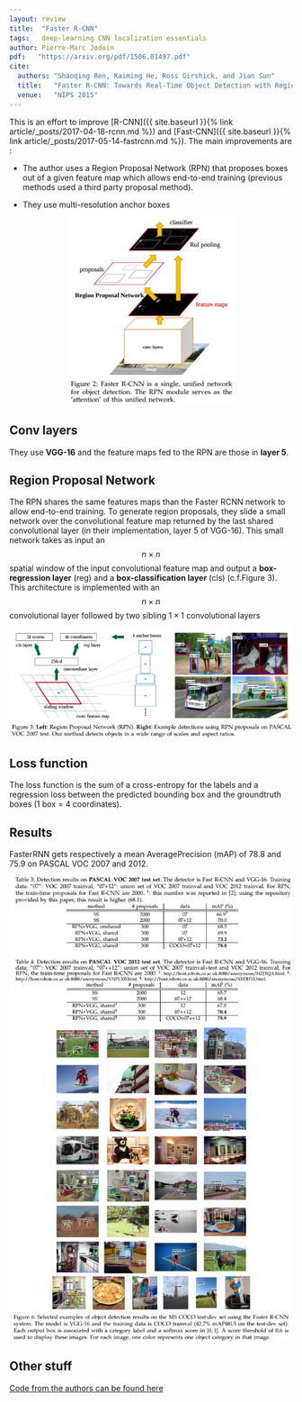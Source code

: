 ```yaml
---
layout: review
title:  "Faster R-CNN"
tags:   deep-learning CNN localization essentials
author: Pierre-Marc Jodoin
pdf:   "https://arxiv.org/pdf/1506.01497.pdf"
cite:
  authors: "Shaoqing Ren, Kaiming He, Ross Girshick, and Jian Sun"
  title:   "Faster R-CNN: Towards Real-Time Object Detection with Region Proposal Networks"
  venue:   "NIPS 2015"
---
```


This is an effort to improve [R-CNN]({{ site.baseurl }}{% link article/_posts/2017-04-18-rcnn.md %}) and [Fast-CNN]({{ site.baseurl }}{% link article/_posts/2017-05-14-fastrcnn.md %}).
The main improvements are :

* The author uses a Region Proposal Network (RPN) that proposes boxes out of a given feature map which allows end-to-end training (previous methods used a third party proposal method).

* They use multi-resolution anchor boxes

<div align="middle">
  <img src="/article/images/fasterrcnn/sc01.png" width="300">
</div>


## Conv layers
They use **VGG-16** and the feature maps fed to the RPN are those in **layer 5**.

## Region Proposal Network
The RPN shares the same features maps than the Faster RCNN network to allow end-to-end training.  To generate region proposals, they slide a small network over the convolutional feature map returned by the last shared convolutional layer (in their implementation, layer 5 of VGG-16). This small network takes as input an $$n\times n$$ spatial window of the input convolutional feature map and output a **box-regression layer** (reg) and a **box-classification layer** (cls) (c.f.Figure 3).  This architecture is implemented with an $$n\times n$$ convolutional layer followed by two sibling $1 \times 1$ convolutional layers

<div align="middle">
  <img src="/article/images/fasterrcnn/sc02.png" width="570">
</div>

## Loss function
The loss function is the sum of a cross-entropy for the labels and a regression loss between the predicted bounding box and the groundtruth boxes (1 box = 4 coordinates).

## Results
FasterRNN gets respectively a mean AveragePrecision (mAP) of 78.8 and 75.9 on PASCAL VOC 2007 and 2012.

<div align="middle">
  <img src="/article/images/fasterrcnn/sc04.png" width="600">
</div>

<div align="middle">
  <img src="/article/images/fasterrcnn/sc03.png" width="600">
</div>


## Other stuff

[Code from the authors can be found here](https://github.com/rbgirshick/py-faster-rcnn)
